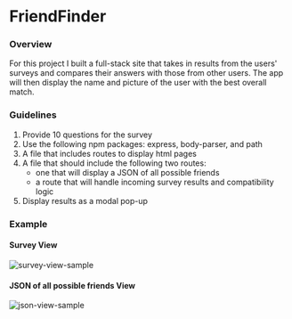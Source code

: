 # FriendFinder

### Overview

For this project I built a full-stack site that takes in results from the users' surveys and compares their answers with those from other users. The app will then display the name and picture of the user with the best overall match.

### Guidelines
1. Provide 10 questions for the survey
2. Use the following npm packages: express, body-parser, and path
3. A file that includes routes to display html pages
4. A file that should include the following two routes:
   * one that will display a JSON of all possible friends
   * a route that will handle incoming survey results and compatibility logic
5. Display results as a modal pop-up
  
### Example 
  #### Survey View
  ![survey-view-sample](https://media.giphy.com/media/eYXWdG91zHHqg/giphy.gif)

  #### JSON of all possible friends View
  ![json-view-sample](https://media.giphy.com/media/W0Dvz8gAcyRVK/giphy.gif)
